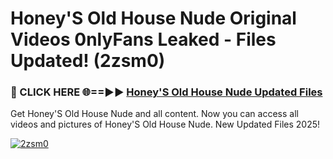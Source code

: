 # Honey'S Old House Nude Original Videos 0nlyFans Leaked - Files Updated! (2zsm0)

<h3>🔴 CLICK HERE 🌐==►► <a href="https://tinyurl.com/5h6xmrr3" rel="nofollow">Honey'S Old House Nude Updated Files</a></h3>

Get Honey'S Old House Nude and all content. Now you can access all videos and pictures of Honey'S Old House Nude. New Updated Files 2025!

[![2zsm0](https://i.imgur.com/KVD873Z.gif)](https://tinyurl.com/5h6xmrr3)
